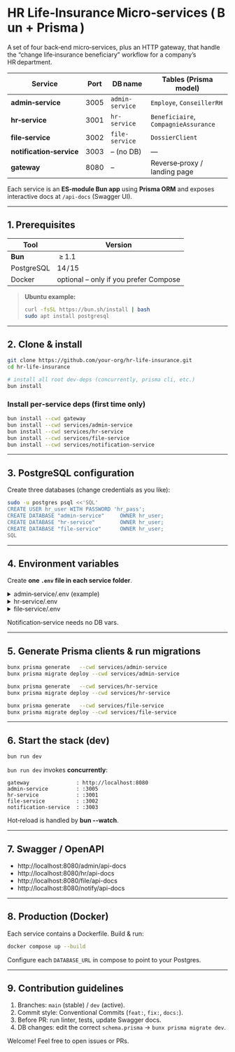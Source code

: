 # HR Life‑Insurance Micro‑services ( Bun + Prisma )

A set of four back‑end micro‑services, plus an HTTP gateway, that handle the
“change life‑insurance beneficiary” workflow for a company’s HR department.

| Service                  | Port | DB name         | Tables (Prisma model)                |
| ------------------------ | ---- | --------------- | ------------------------------------ |
| **admin‑service**        | 3005 | `admin-service` | `Employe`, `ConseillerRH`            |
| **hr‑service**           | 3001 | `hr-service`    | `Beneficiaire`, `CompagnieAssurance` |
| **file‑service**         | 3002 | `file-service`  | `DossierClient`                      |
| **notification‑service** | 3003 | – (no DB)       | —                                    |
| **gateway**              | 8080 | –               | Reverse‑proxy / landing page         |

Each service is an **ES‑module Bun app** using **Prisma ORM**
and exposes interactive docs at `/api-docs` (Swagger UI).

---

## 1. Prerequisites

| Tool       | Version                               |
| ---------- | ------------------------------------- |
| **Bun**    |  ≥ 1.1                                |
| PostgreSQL | 14 / 15                               |
| Docker     | optional – only if you prefer Compose |

> **Ubuntu example:**
>
> ```bash
> curl -fsSL https://bun.sh/install | bash
> sudo apt install postgresql
> ```

---

## 2. Clone & install

```bash
git clone https://github.com/your‑org/hr-life-insurance.git
cd hr-life-insurance

# install all root dev‑deps (concurrently, prisma cli, etc.)
bun install
```

### Install per‑service deps (first time only)

```bash
bun install --cwd gateway
bun install --cwd services/admin-service
bun install --cwd services/hr-service
bun install --cwd services/file-service
bun install --cwd services/notification-service
```

---

## 3. PostgreSQL configuration

Create three databases (change credentials as you like):

```bash
sudo -u postgres psql <<'SQL'
CREATE USER hr_user WITH PASSWORD 'hr_pass';
CREATE DATABASE "admin-service"     OWNER hr_user;
CREATE DATABASE "hr-service"        OWNER hr_user;
CREATE DATABASE "file-service"      OWNER hr_user;
SQL
```

---

## 4. Environment variables

Create **one `.env` file in each service folder**.

<details>
<summary>admin‑service/.env (example)</summary>

```env
DATABASE_URL=postgresql://hr_user:hr_pass@localhost:5432/admin-service
```

</details>

<details>
<summary>hr‑service/.env</summary>

```env
DATABASE_URL=postgresql://hr_user:hr_pass@localhost:5432/hr-service
ADMIN_URL=http://localhost:3005
FILE_URL=http://localhost:3002
NOTIFY_URL=http://localhost:3003/beneficiary-change
SMTP_HOST=localhost
SMTP_PORT=25
FROM_EMAIL=HR Corp <noreply@corp.local>
```

</details>

<details>
<summary>file‑service/.env</summary>

```env
DATABASE_URL=postgresql://hr_user:hr_pass@localhost:5432/file-service
```

</details>

Notification‑service needs no DB vars.

---

## 5. Generate Prisma clients & run migrations

```bash
bunx prisma generate   --cwd services/admin-service
bunx prisma migrate deploy --cwd services/admin-service

bunx prisma generate   --cwd services/hr-service
bunx prisma migrate deploy --cwd services/hr-service

bunx prisma generate   --cwd services/file-service
bunx prisma migrate deploy --cwd services/file-service
```

---

## 6. Start the stack (dev)

```bash
bun run dev
```

`bun run dev` invokes **concurrently**:

```
gateway               : http://localhost:8080
admin-service         : :3005
hr-service            : :3001
file-service          : :3002
notification-service  : :3003
```

Hot‑reload is handled by **bun --watch**.

---

## 7. Swagger / OpenAPI

-   http://localhost:8080/admin/api-docs
-   http://localhost:8080/hr/api-docs
-   http://localhost:8080/file/api-docs
-   http://localhost:8080/notify/api-docs

---

## 8. Production (Docker)

Each service contains a Dockerfile. Build & run:

```bash
docker compose up --build
```

Configure each `DATABASE_URL` in compose to point to your Postgres.

---

## 9. Contribution guidelines

1. Branches: `main` (stable) / `dev` (active).
2. Commit style: Conventional Commits (`feat:`, `fix:`, `docs:`).
3. Before PR: run linter, tests, update Swagger docs.
4. DB changes: edit the correct `schema.prisma` → `bunx prisma migrate dev`.

Welcome! Feel free to open issues or PRs.
